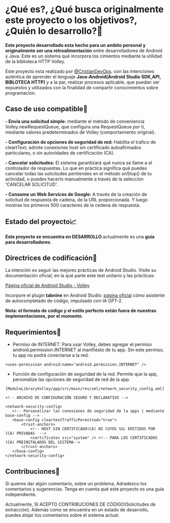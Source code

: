 # ¿Qué es?, ¿Qué busca originalmente este proyecto o los objetivos?, ¿Quién lo desarrollo?🧠

**Este proyecto desarrollado esta hecho para un ambito personal y originalmente ser una retroalimentación** entre desarrolladores de Android y Java.
Este es un sistema qué incorpora los cimientos mediante la utilidad de la biblioteca HTTP Volley.

Este proyecto esta realizado por [@CristianDevOps](https://github.com/CristianDevOps). con las intenciones auténtica de aprender el lenguaje **Java-Android(Android Studio SDK,API, BIBLOTECA HTTP)** y a la par, realizar procesos aplicable, que puedan ser expuestos y utilizados con la finalidad de compartir conocimientos sobre programación.


## Caso de uso compatible🤖

**- Envía una solicitud simple:** mediante el método de conveniencia Volley.newRequestQueue, que configura una RequestQueue por ti, mediante valores predeterminados de Volley (comportamiento original).

**- Configuración de opciones de seguridad de red:** Habilita el trafico de cleartText; admite conexiones host sin certificado autoafirmados particulares, o sin autoridades de certificación (CA).

**- Cancelar solicitudes:** El sistema garantizará qué nunca se llame a el controlador de respuestas. Lo que en práctica significa qué puedes cancelar todas las solicitudes pentiendes en el método onStop() de tu actividad, o puedes hacerlo manualmente a través de la selección 'CANCELAR  SOLICITUD'. 

**- Consume un Web Services de Google:** A través de la creación de solicitud de respuesta de cadena, de la URL proporcionada. Y luego mostras los primeros 500 caracteres de la cedena de respuesta.


## Estado del proyecto📈

**Este proyecto se encuentra en DESARROLLO** actualmente es una **guía para desarrolladores**.


## Directrices de codificación🔨

La intención es seguir las mejores prácticas de Android Studio. Visite su 
documentación oficial, en la qué parte este test unitario y las prácticas:

[Página oficial de Android Studio - Volley](https://developer.android.com/training/volley/simple?hl=es)

Incorpore el plugin **tabnine** en Android Studio: [página oficial](https://www.tabnine.com/) cómo asistente de autocompletado de código, impulsado con IA GPT-2. 

**Nota: el formato de código y el estilo perfecto están fuera de nuestras implementaciones, por el momento**.


## Requerimientos🚧

 - Permiso de INTERNET: Para usar Volley, debes agregar el permiso
   android.permission.INTERNET al manifiesto de tu app. Sin este
   permiso, tu app no podrá conectarse a la red.
 ```
 <uses-permission android:name="android.permission.INTERNET" />
 ```
 
 - Función de configuración de seguridad de la red. Permite que la app,
   personalize las opciones de seguridad de red de la app.
   
 ```
 [ModuleLibraryVolley/app/src/main/res/xml/network_security_config.xml]
 
<!-- ARCHIVO DE CONFIGURACIÓN SEGURO Y DECLARATIVO -->

<network-security-config>
    <!-- Personalizar las conexiones de seguridad de la apps | mediante base-config -->
    <base-config cleartextTrafficPermitted="true">
        <trust-anchors>
            <!-- HOST SIN CERTIFICADO(CA) NI CUYOS SSL EMITIDOS POR (CA) PRIVADAS  -->
            <certificates src="system" /> <!-- PARA LOS CERTIFICADOS (CA) PREINSTALADOS DEL SISTEMA-->
        </trust-anchors>
    </base-config>
</network-security-config>
  ```


## Contribuciones👥

Si quieres dar algún comentario, sobre un problema, Adradezco los comentarios y sugerencias. Tenga en cuenta qué este proyecto es una guía independiente.
 
Actualmente, SI ACEPTO CONTRIBUCIONES DE CÓDIGO(Solicitudes de extracción). Además como se encuentra en un estado de desarrollo, puedes alojar tús comentarios sobre el sistema actual.


